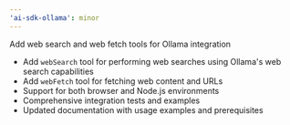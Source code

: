 ```yaml
---
'ai-sdk-ollama': minor
---
```


Add web search and web fetch tools for Ollama integration

- Add `webSearch` tool for performing web searches using Ollama's web search capabilities
- Add `webFetch` tool for fetching web content and URLs
- Support for both browser and Node.js environments
- Comprehensive integration tests and examples
- Updated documentation with usage examples and prerequisites
